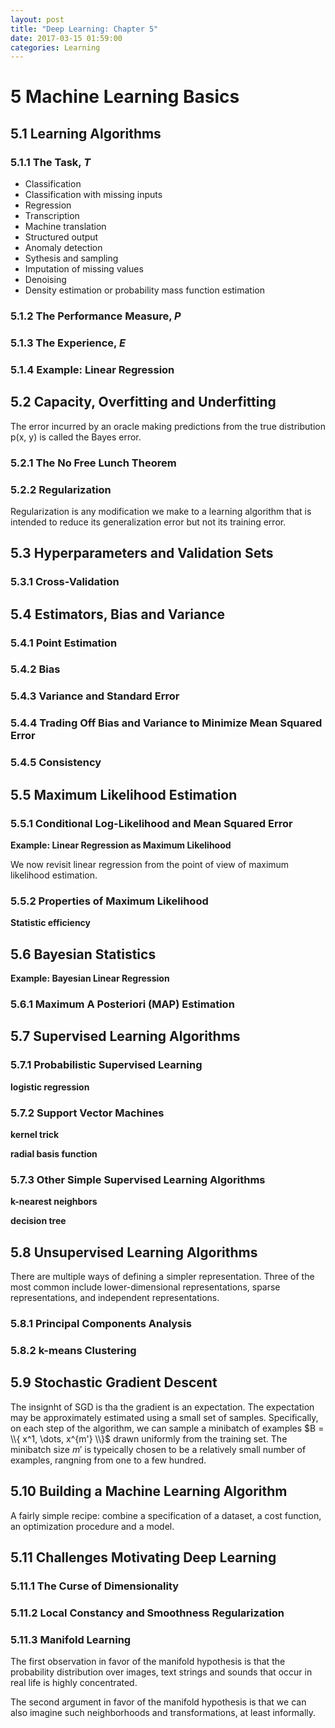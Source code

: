 ```yaml
---
layout: post
title: "Deep Learning: Chapter 5"
date: 2017-03-15 01:59:00
categories: Learning
---
```


# 5 Machine Learning Basics

## 5.1 Learning Algorithms

### 5.1.1 The Task, $T$
  * Classification
  * Classification with missing inputs
  * Regression
  * Transcription
  * Machine translation
  * Structured output
  * Anomaly detection
  * Sythesis and sampling
  * Imputation of missing values
  * Denoising
  * Density estimation or probability mass function estimation

### 5.1.2 The Performance Measure, $P$

### 5.1.3 The Experience, $E$

### 5.1.4 Example: Linear Regression

## 5.2 Capacity, Overfitting and Underfitting

The error incurred by an oracle making predictions from the true distribution p(x, y) is called the Bayes error.

### 5.2.1 The No Free Lunch Theorem

### 5.2.2 Regularization

Regularization is any modification we make to a learning algorithm that is intended to reduce its generalization error but not its training error.

## 5.3 Hyperparameters and Validation Sets

### 5.3.1 Cross-Validation

## 5.4 Estimators, Bias and Variance

### 5.4.1 Point Estimation

### 5.4.2 Bias

### 5.4.3 Variance and Standard Error

### 5.4.4 Trading Off Bias and Variance to Minimize Mean Squared Error

### 5.4.5 Consistency



## 5.5 Maximum Likelihood Estimation

### 5.5.1 Conditional Log-Likelihood and Mean Squared Error

**Example: Linear Regression as Maximum Likelihood**

We now revisit linear regression from the point of view of maximum likelihood estimation.

### 5.5.2 Properties of Maximum Likelihood

**Statistic efficiency**

## 5.6 Bayesian Statistics

**Example: Bayesian Linear Regression**

### 5.6.1 Maximum A Posteriori (MAP) Estimation

## 5.7 Supervised Learning Algorithms

### 5.7.1 Probabilistic Supervised Learning

**logistic regression**

### 5.7.2 Support Vector Machines

**kernel trick**

**radial basis function**

### 5.7.3 Other Simple Supervised Learning Algorithms

**k-nearest neighbors**

**decision tree**

## 5.8 Unsupervised Learning Algorithms

There are multiple ways of defining a simpler representation. Three of the most common include lower-dimensional representations, sparse representations, and independent representations.

### 5.8.1 Principal Components Analysis

### 5.8.2 k-means Clustering

## 5.9 Stochastic Gradient Descent

The insignht of SGD is tha the gradient is an expectation. The expectation may be approximately estimated using a small set of samples. Specifically, on each step of the algorithm, we can sample a minibatch of examples $B = \\{ x^1, \dots, x^{m'} \\}$ drawn uniformly from the training set. The minibatch size $m'$ is typeically chosen to be a relatively small number of examples, rangning from one to a few hundred.

## 5.10 Building a Machine Learning Algorithm

A fairly simple recipe: combine a specification of a dataset, a cost function, an optimization procedure and a model.

## 5.11 Challenges Motivating Deep Learning

### 5.11.1 The Curse of Dimensionality

### 5.11.2 Local Constancy and Smoothness Regularization

### 5.11.3 Manifold Learning

The first observation in favor of the manifold hypothesis is that the probability distribution over images, text strings and sounds that occur in real life is highly concentrated.

The second argument in favor of the manifold hypothesis is that we can also imagine such neighborhoods and transformations, at least informally.










